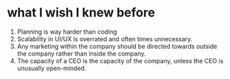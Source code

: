# what I wish I knew before
1. Planning is way harder than coding
2. Scalability in UI/UX is overrated and often times unnecessary. 
3. Any marketing within the company should be directed towards outside the company rather than inside the company.
4. The capacity of a CEO is the capacity of the company, unless the CEO is unusually open-minded. 

